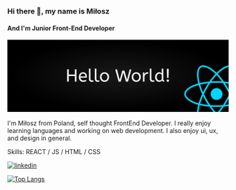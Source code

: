 ### Hi there 👋, my name is Miłosz
#### And I'm Junior Front-End Developer
![And I want to be Junior FrontEnd Developer](https://github.com/miloszolejnik/miloszolejnik/blob/main/GithubImage.jpg)

I'm Miłosz from Poland, self thought FrontEnd Developer. I really enjoy learning languages and working on web development. I also enjoy ui, ux, and design in general.

Skills: REACT / JS / HTML / CSS



[<img src='https://cdn.jsdelivr.net/npm/simple-icons@3.0.1/icons/linkedin.svg' alt='linkedin' height='40'>](https://www.linkedin.com/in/milosz-olejnik/)  

[![Top Langs](https://github-readme-stats.vercel.app/api/top-langs/?username=miloszolejnik)](https://github.com/anuraghazra/github-readme-stats)

